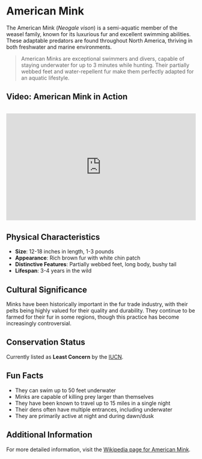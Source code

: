 # American Mink

The American Mink (*Neogale vison*) is a semi-aquatic member of the weasel family, known for its luxurious fur and excellent swimming abilities. These adaptable predators are found throughout North America, thriving in both freshwater and marine environments.

> American Minks are exceptional swimmers and divers, capable of staying underwater for up to 3 minutes while hunting. Their partially webbed feet and water-repellent fur make them perfectly adapted for an aquatic lifestyle.

## Video: American Mink in Action
<div class="video-container" style="position: relative; padding-bottom: 56.25%; height: 0; overflow: hidden; max-width: 100%; margin: 2rem 0;">
    <iframe style="position: absolute; top: 0; left: 0; width: 100%; height: 100%;" 
            src="https://www.youtube.com/embed/sclv_tvrhB4" 
            title="American Mink in Action" 
            frameborder="0" 
            allow="accelerometer; autoplay; clipboard-write; encrypted-media; gyroscope; picture-in-picture" 
            allowfullscreen>
    </iframe>
</div>

## Physical Characteristics

- **Size**: 12-18 inches in length, 1-3 pounds
- **Appearance**: Rich brown fur with white chin patch
- **Distinctive Features**: Partially webbed feet, long body, bushy tail
- **Lifespan**: 3-4 years in the wild

## Cultural Significance
Minks have been historically important in the fur trade industry, with their pelts being highly valued for their quality and durability. They continue to be farmed for their fur in some regions, though this practice has become increasingly controversial.

## Conservation Status
Currently listed as **Least Concern** by the [IUCN](https://www.iucnredlist.org/species/41661/45214988).

## Fun Facts
- They can swim up to 50 feet underwater
- Minks are capable of killing prey larger than themselves
- They have been known to travel up to 15 miles in a single night
- Their dens often have multiple entrances, including underwater
- They are primarily active at night and during dawn/dusk

## Additional Information
For more detailed information, visit the [Wikipedia page for American Mink](https://en.wikipedia.org/wiki/American_mink). 
